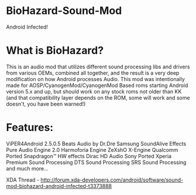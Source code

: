 # BioHazard-Sound-Mod
Android Infected!

# What is BioHazard?

This is an audio mod that utilizes different sound processing libs and drivers from various OEMs,
combined all together, and the result is a very deep modification on how Android processes Audio.
This mod was intentionally made for AOSP/CyanogenMod/CyanogenMod Based roms starting Android version 5.x and up,
but should work on any stock roms not older than KK (and that compatibility layer depends on the ROM, some will work and some doesn't,
you have been warned!)

# Features:

ViPER4Android 2.5.0.5
Beats Audio by Dr.Dre
Samsung SoundAlive Effects
Pure Audio Engine 2.0
Harmoforia Engine
ZeXshO X-Engine
Qualcomm Ported Snapdragon™ HW effects
Dirac HD Audio
Sony Ported Xperia Premium Sound Processing
DTS Sound Processing
SRS Sound Processing
and much more...

XDA Thread - http://forum.xda-developers.com/android/software/sound-mod-biohazard-android-infected-t3373888
